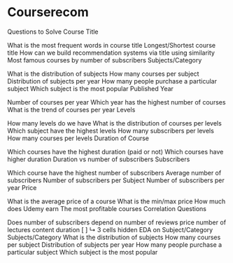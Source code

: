 # Courserecom

Questions to Solve
Course Title

What is the most frequent words in course title
Longest/Shortest course title
How can we build recommendation systems via title using similarity
Most famous courses by number of subscribers
Subjects/Category

What is the distribution of subjects
How many courses per subject
Distribution of subjects per year
How many people purchase a particular subject
Which subject is the most popular
Published Year

Number of courses per year
Which year has the highest number of courses
What is the trend of courses per year
Levels

How many levels do we have
What is the distribution of courses per levels
Which subject have the highest levels
How many subscribers per levels
How many courses per levels
Duration of Course

Which courses have the highest duration (paid or not)
Which courses have higher duration
Duration vs number of subscribers
Subscribers

Which course have the highest number of subscribers
Average number of subscribers
Number of subscribers per Subject
Number of subscribers per year
Price

What is the average price of a course
What is the min/max price
How much does Udemy earn
The most profitable courses
Correlation Questions

Does number of subscribers depend on
number of reviews
price
number of lectures
content duration
[ ]
↳ 3 cells hidden
EDA on Subject/Category
Subjects/Category
What is the distribution of subjects
How many courses per subject
Distribution of subjects per year
How many people purchase a particular subject
Which subject is the most popular
